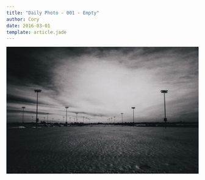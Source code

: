 ```yaml
---
title: "Daily Photo - 001 - Empty"
author: Cory
date: 2016-03-01
template: article.jade
---
```


![001 - Empty](/photos/001.jpg)
